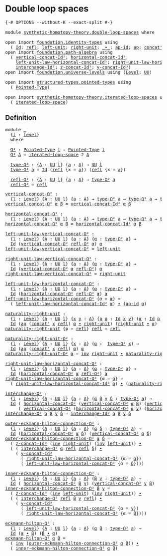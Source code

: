 # Double loop spaces

<pre class="Agda"><a id="31" class="Symbol">{-#</a> <a id="35" class="Keyword">OPTIONS</a> <a id="43" class="Pragma">--without-K</a> <a id="55" class="Pragma">--exact-split</a> <a id="69" class="Symbol">#-}</a>

<a id="74" class="Keyword">module</a> <a id="81" href="synthetic-homotopy-theory.double-loop-spaces.html" class="Module">synthetic-homotopy-theory.double-loop-spaces</a> <a id="126" class="Keyword">where</a>

<a id="133" class="Keyword">open</a> <a id="138" class="Keyword">import</a> <a id="145" href="foundation.identity-types.html" class="Module">foundation.identity-types</a> <a id="171" class="Keyword">using</a>
  <a id="179" class="Symbol">(</a> <a id="181" href="foundation-core.identity-types.html#1754" class="Datatype">Id</a><a id="183" class="Symbol">;</a> <a id="185" href="foundation-core.identity-types.html#1807" class="InductiveConstructor">refl</a><a id="189" class="Symbol">;</a> <a id="191" href="foundation-core.identity-types.html#2992" class="Function">left-unit</a><a id="200" class="Symbol">;</a> <a id="202" href="foundation-core.identity-types.html#3069" class="Function">right-unit</a><a id="212" class="Symbol">;</a> <a id="214" href="foundation-core.identity-types.html#2412" class="Function Operator">_∙_</a><a id="217" class="Symbol">;</a> <a id="219" href="foundation-core.identity-types.html#4182" class="Function">ap-id</a><a id="224" class="Symbol">;</a> <a id="226" href="foundation-core.identity-types.html#4017" class="Function">ap</a><a id="228" class="Symbol">;</a> <a id="230" href="foundation-core.identity-types.html#2551" class="Function">concat&#39;</a><a id="237" class="Symbol">;</a> <a id="239" href="foundation-core.identity-types.html#2716" class="Function">inv</a><a id="242" class="Symbol">)</a>
<a id="244" class="Keyword">open</a> <a id="249" class="Keyword">import</a> <a id="256" href="foundation.path-algebra.html" class="Module">foundation.path-algebra</a> <a id="280" class="Keyword">using</a>
  <a id="288" class="Symbol">(</a> <a id="290" href="foundation.path-algebra.html#4327" class="Function">vertical-concat-Id²</a><a id="309" class="Symbol">;</a> <a id="311" href="foundation.path-algebra.html#4461" class="Function">horizontal-concat-Id²</a><a id="332" class="Symbol">;</a>
    <a id="338" href="foundation.path-algebra.html#5610" class="Function">left-unit-law-horizontal-concat-Id²</a><a id="373" class="Symbol">;</a> <a id="375" href="foundation.path-algebra.html#5873" class="Function">right-unit-law-horizontal-concat-Id²</a><a id="411" class="Symbol">;</a>
    <a id="417" href="foundation.path-algebra.html#10027" class="Function">interchange-Id²</a><a id="432" class="Symbol">;</a> <a id="434" href="foundation.path-algebra.html#6788" class="Function">z-concat-Id³</a><a id="446" class="Symbol">;</a> <a id="448" href="foundation.path-algebra.html#6604" class="Function">y-concat-Id³</a><a id="460" class="Symbol">)</a>
<a id="462" class="Keyword">open</a> <a id="467" class="Keyword">import</a> <a id="474" href="foundation.universe-levels.html" class="Module">foundation.universe-levels</a> <a id="501" class="Keyword">using</a> <a id="507" class="Symbol">(</a><a id="508" href="Agda.Primitive.html#597" class="Postulate">Level</a><a id="513" class="Symbol">;</a> <a id="515" href="foundation-core.universe-levels.html#222" class="Primitive">UU</a><a id="517" class="Symbol">)</a>

<a id="520" class="Keyword">open</a> <a id="525" class="Keyword">import</a> <a id="532" href="structured-types.pointed-types.html" class="Module">structured-types.pointed-types</a> <a id="563" class="Keyword">using</a>
  <a id="571" class="Symbol">(</a> <a id="573" href="structured-types.pointed-types.html#383" class="Function">Pointed-Type</a><a id="585" class="Symbol">)</a>

<a id="588" class="Keyword">open</a> <a id="593" class="Keyword">import</a> <a id="600" href="synthetic-homotopy-theory.iterated-loop-spaces.html" class="Module">synthetic-homotopy-theory.iterated-loop-spaces</a> <a id="647" class="Keyword">using</a>
  <a id="655" class="Symbol">(</a> <a id="657" href="synthetic-homotopy-theory.iterated-loop-spaces.html#502" class="Function">iterated-loop-space</a><a id="676" class="Symbol">)</a>
</pre>
## Definition

<pre class="Agda"><a id="706" class="Keyword">module</a> <a id="713" href="synthetic-homotopy-theory.double-loop-spaces.html#713" class="Module">_</a>
  <a id="717" class="Symbol">{</a><a id="718" href="synthetic-homotopy-theory.double-loop-spaces.html#718" class="Bound">l</a> <a id="720" class="Symbol">:</a> <a id="722" href="Agda.Primitive.html#597" class="Postulate">Level</a><a id="727" class="Symbol">}</a>
  <a id="731" class="Keyword">where</a>
  
  <a id="742" href="synthetic-homotopy-theory.double-loop-spaces.html#742" class="Function">Ω²</a> <a id="745" class="Symbol">:</a> <a id="747" href="structured-types.pointed-types.html#383" class="Function">Pointed-Type</a> <a id="760" href="synthetic-homotopy-theory.double-loop-spaces.html#718" class="Bound">l</a> <a id="762" class="Symbol">→</a> <a id="764" href="structured-types.pointed-types.html#383" class="Function">Pointed-Type</a> <a id="777" href="synthetic-homotopy-theory.double-loop-spaces.html#718" class="Bound">l</a>
  <a id="781" href="synthetic-homotopy-theory.double-loop-spaces.html#742" class="Function">Ω²</a> <a id="784" href="synthetic-homotopy-theory.double-loop-spaces.html#784" class="Bound">A</a> <a id="786" class="Symbol">=</a> <a id="788" href="synthetic-homotopy-theory.iterated-loop-spaces.html#502" class="Function">iterated-loop-space</a> <a id="808" class="Number">2</a> <a id="810" href="synthetic-homotopy-theory.double-loop-spaces.html#784" class="Bound">A</a>
  
  <a id="817" href="synthetic-homotopy-theory.double-loop-spaces.html#817" class="Function">type-Ω²</a> <a id="825" class="Symbol">:</a> <a id="827" class="Symbol">{</a><a id="828" href="synthetic-homotopy-theory.double-loop-spaces.html#828" class="Bound">A</a> <a id="830" class="Symbol">:</a> <a id="832" href="foundation-core.universe-levels.html#222" class="Primitive">UU</a> <a id="835" href="synthetic-homotopy-theory.double-loop-spaces.html#718" class="Bound">l</a><a id="836" class="Symbol">}</a> <a id="838" class="Symbol">(</a><a id="839" href="synthetic-homotopy-theory.double-loop-spaces.html#839" class="Bound">a</a> <a id="841" class="Symbol">:</a> <a id="843" href="synthetic-homotopy-theory.double-loop-spaces.html#828" class="Bound">A</a><a id="844" class="Symbol">)</a> <a id="846" class="Symbol">→</a> <a id="848" href="foundation-core.universe-levels.html#222" class="Primitive">UU</a> <a id="851" href="synthetic-homotopy-theory.double-loop-spaces.html#718" class="Bound">l</a>
  <a id="855" href="synthetic-homotopy-theory.double-loop-spaces.html#817" class="Function">type-Ω²</a> <a id="863" href="synthetic-homotopy-theory.double-loop-spaces.html#863" class="Bound">a</a> <a id="865" class="Symbol">=</a> <a id="867" href="foundation-core.identity-types.html#1754" class="Datatype">Id</a> <a id="870" class="Symbol">(</a><a id="871" href="foundation-core.identity-types.html#1807" class="InductiveConstructor">refl</a> <a id="876" class="Symbol">{</a><a id="877" class="Argument">x</a> <a id="879" class="Symbol">=</a> <a id="881" href="synthetic-homotopy-theory.double-loop-spaces.html#863" class="Bound">a</a><a id="882" class="Symbol">})</a> <a id="885" class="Symbol">(</a><a id="886" href="foundation-core.identity-types.html#1807" class="InductiveConstructor">refl</a> <a id="891" class="Symbol">{</a><a id="892" class="Argument">x</a> <a id="894" class="Symbol">=</a> <a id="896" href="synthetic-homotopy-theory.double-loop-spaces.html#863" class="Bound">a</a><a id="897" class="Symbol">})</a>
  
  <a id="905" href="synthetic-homotopy-theory.double-loop-spaces.html#905" class="Function">refl-Ω²</a> <a id="913" class="Symbol">:</a> <a id="915" class="Symbol">{</a><a id="916" href="synthetic-homotopy-theory.double-loop-spaces.html#916" class="Bound">A</a> <a id="918" class="Symbol">:</a> <a id="920" href="foundation-core.universe-levels.html#222" class="Primitive">UU</a> <a id="923" href="synthetic-homotopy-theory.double-loop-spaces.html#718" class="Bound">l</a><a id="924" class="Symbol">}</a> <a id="926" class="Symbol">{</a><a id="927" href="synthetic-homotopy-theory.double-loop-spaces.html#927" class="Bound">a</a> <a id="929" class="Symbol">:</a> <a id="931" href="synthetic-homotopy-theory.double-loop-spaces.html#916" class="Bound">A</a><a id="932" class="Symbol">}</a> <a id="934" class="Symbol">→</a> <a id="936" href="synthetic-homotopy-theory.double-loop-spaces.html#817" class="Function">type-Ω²</a> <a id="944" href="synthetic-homotopy-theory.double-loop-spaces.html#927" class="Bound">a</a>
  <a id="948" href="synthetic-homotopy-theory.double-loop-spaces.html#905" class="Function">refl-Ω²</a> <a id="956" class="Symbol">=</a> <a id="958" href="foundation-core.identity-types.html#1807" class="InductiveConstructor">refl</a>
</pre>
<pre class="Agda"><a id="vertical-concat-Ω²"></a><a id="976" href="synthetic-homotopy-theory.double-loop-spaces.html#976" class="Function">vertical-concat-Ω²</a> <a id="995" class="Symbol">:</a>
  <a id="999" class="Symbol">{</a><a id="1000" href="synthetic-homotopy-theory.double-loop-spaces.html#1000" class="Bound">l</a> <a id="1002" class="Symbol">:</a> <a id="1004" href="Agda.Primitive.html#597" class="Postulate">Level</a><a id="1009" class="Symbol">}</a> <a id="1011" class="Symbol">{</a><a id="1012" href="synthetic-homotopy-theory.double-loop-spaces.html#1012" class="Bound">A</a> <a id="1014" class="Symbol">:</a> <a id="1016" href="foundation-core.universe-levels.html#222" class="Primitive">UU</a> <a id="1019" href="synthetic-homotopy-theory.double-loop-spaces.html#1000" class="Bound">l</a><a id="1020" class="Symbol">}</a> <a id="1022" class="Symbol">{</a><a id="1023" href="synthetic-homotopy-theory.double-loop-spaces.html#1023" class="Bound">a</a> <a id="1025" class="Symbol">:</a> <a id="1027" href="synthetic-homotopy-theory.double-loop-spaces.html#1012" class="Bound">A</a><a id="1028" class="Symbol">}</a> <a id="1030" class="Symbol">→</a> <a id="1032" href="synthetic-homotopy-theory.double-loop-spaces.html#817" class="Function">type-Ω²</a> <a id="1040" href="synthetic-homotopy-theory.double-loop-spaces.html#1023" class="Bound">a</a> <a id="1042" class="Symbol">→</a> <a id="1044" href="synthetic-homotopy-theory.double-loop-spaces.html#817" class="Function">type-Ω²</a> <a id="1052" href="synthetic-homotopy-theory.double-loop-spaces.html#1023" class="Bound">a</a> <a id="1054" class="Symbol">→</a> <a id="1056" href="synthetic-homotopy-theory.double-loop-spaces.html#817" class="Function">type-Ω²</a> <a id="1064" href="synthetic-homotopy-theory.double-loop-spaces.html#1023" class="Bound">a</a>
<a id="1066" href="synthetic-homotopy-theory.double-loop-spaces.html#976" class="Function">vertical-concat-Ω²</a> <a id="1085" href="synthetic-homotopy-theory.double-loop-spaces.html#1085" class="Bound">α</a> <a id="1087" href="synthetic-homotopy-theory.double-loop-spaces.html#1087" class="Bound">β</a> <a id="1089" class="Symbol">=</a> <a id="1091" href="foundation.path-algebra.html#4327" class="Function">vertical-concat-Id²</a> <a id="1111" href="synthetic-homotopy-theory.double-loop-spaces.html#1085" class="Bound">α</a> <a id="1113" href="synthetic-homotopy-theory.double-loop-spaces.html#1087" class="Bound">β</a>

<a id="horizontal-concat-Ω²"></a><a id="1116" href="synthetic-homotopy-theory.double-loop-spaces.html#1116" class="Function">horizontal-concat-Ω²</a> <a id="1137" class="Symbol">:</a>
  <a id="1141" class="Symbol">{</a><a id="1142" href="synthetic-homotopy-theory.double-loop-spaces.html#1142" class="Bound">l</a> <a id="1144" class="Symbol">:</a> <a id="1146" href="Agda.Primitive.html#597" class="Postulate">Level</a><a id="1151" class="Symbol">}</a> <a id="1153" class="Symbol">{</a><a id="1154" href="synthetic-homotopy-theory.double-loop-spaces.html#1154" class="Bound">A</a> <a id="1156" class="Symbol">:</a> <a id="1158" href="foundation-core.universe-levels.html#222" class="Primitive">UU</a> <a id="1161" href="synthetic-homotopy-theory.double-loop-spaces.html#1142" class="Bound">l</a><a id="1162" class="Symbol">}</a> <a id="1164" class="Symbol">{</a><a id="1165" href="synthetic-homotopy-theory.double-loop-spaces.html#1165" class="Bound">a</a> <a id="1167" class="Symbol">:</a> <a id="1169" href="synthetic-homotopy-theory.double-loop-spaces.html#1154" class="Bound">A</a><a id="1170" class="Symbol">}</a> <a id="1172" class="Symbol">→</a> <a id="1174" href="synthetic-homotopy-theory.double-loop-spaces.html#817" class="Function">type-Ω²</a> <a id="1182" href="synthetic-homotopy-theory.double-loop-spaces.html#1165" class="Bound">a</a> <a id="1184" class="Symbol">→</a> <a id="1186" href="synthetic-homotopy-theory.double-loop-spaces.html#817" class="Function">type-Ω²</a> <a id="1194" href="synthetic-homotopy-theory.double-loop-spaces.html#1165" class="Bound">a</a> <a id="1196" class="Symbol">→</a> <a id="1198" href="synthetic-homotopy-theory.double-loop-spaces.html#817" class="Function">type-Ω²</a> <a id="1206" href="synthetic-homotopy-theory.double-loop-spaces.html#1165" class="Bound">a</a>
<a id="1208" href="synthetic-homotopy-theory.double-loop-spaces.html#1116" class="Function">horizontal-concat-Ω²</a> <a id="1229" href="synthetic-homotopy-theory.double-loop-spaces.html#1229" class="Bound">α</a> <a id="1231" href="synthetic-homotopy-theory.double-loop-spaces.html#1231" class="Bound">β</a> <a id="1233" class="Symbol">=</a> <a id="1235" href="foundation.path-algebra.html#4461" class="Function">horizontal-concat-Id²</a> <a id="1257" href="synthetic-homotopy-theory.double-loop-spaces.html#1229" class="Bound">α</a> <a id="1259" href="synthetic-homotopy-theory.double-loop-spaces.html#1231" class="Bound">β</a>

<a id="left-unit-law-vertical-concat-Ω²"></a><a id="1262" href="synthetic-homotopy-theory.double-loop-spaces.html#1262" class="Function">left-unit-law-vertical-concat-Ω²</a> <a id="1295" class="Symbol">:</a>
  <a id="1299" class="Symbol">{</a><a id="1300" href="synthetic-homotopy-theory.double-loop-spaces.html#1300" class="Bound">l</a> <a id="1302" class="Symbol">:</a> <a id="1304" href="Agda.Primitive.html#597" class="Postulate">Level</a><a id="1309" class="Symbol">}</a> <a id="1311" class="Symbol">{</a><a id="1312" href="synthetic-homotopy-theory.double-loop-spaces.html#1312" class="Bound">A</a> <a id="1314" class="Symbol">:</a> <a id="1316" href="foundation-core.universe-levels.html#222" class="Primitive">UU</a> <a id="1319" href="synthetic-homotopy-theory.double-loop-spaces.html#1300" class="Bound">l</a><a id="1320" class="Symbol">}</a> <a id="1322" class="Symbol">{</a><a id="1323" href="synthetic-homotopy-theory.double-loop-spaces.html#1323" class="Bound">a</a> <a id="1325" class="Symbol">:</a> <a id="1327" href="synthetic-homotopy-theory.double-loop-spaces.html#1312" class="Bound">A</a><a id="1328" class="Symbol">}</a> <a id="1330" class="Symbol">{</a><a id="1331" href="synthetic-homotopy-theory.double-loop-spaces.html#1331" class="Bound">α</a> <a id="1333" class="Symbol">:</a> <a id="1335" href="synthetic-homotopy-theory.double-loop-spaces.html#817" class="Function">type-Ω²</a> <a id="1343" href="synthetic-homotopy-theory.double-loop-spaces.html#1323" class="Bound">a</a><a id="1344" class="Symbol">}</a> <a id="1346" class="Symbol">→</a>
  <a id="1350" href="foundation-core.identity-types.html#1754" class="Datatype">Id</a> <a id="1353" class="Symbol">(</a><a id="1354" href="synthetic-homotopy-theory.double-loop-spaces.html#976" class="Function">vertical-concat-Ω²</a> <a id="1373" href="synthetic-homotopy-theory.double-loop-spaces.html#905" class="Function">refl-Ω²</a> <a id="1381" href="synthetic-homotopy-theory.double-loop-spaces.html#1331" class="Bound">α</a><a id="1382" class="Symbol">)</a> <a id="1384" href="synthetic-homotopy-theory.double-loop-spaces.html#1331" class="Bound">α</a>
<a id="1386" href="synthetic-homotopy-theory.double-loop-spaces.html#1262" class="Function">left-unit-law-vertical-concat-Ω²</a> <a id="1419" class="Symbol">=</a> <a id="1421" href="foundation-core.identity-types.html#2992" class="Function">left-unit</a>

<a id="right-unit-law-vertical-concat-Ω²"></a><a id="1432" href="synthetic-homotopy-theory.double-loop-spaces.html#1432" class="Function">right-unit-law-vertical-concat-Ω²</a> <a id="1466" class="Symbol">:</a>
  <a id="1470" class="Symbol">{</a><a id="1471" href="synthetic-homotopy-theory.double-loop-spaces.html#1471" class="Bound">l</a> <a id="1473" class="Symbol">:</a> <a id="1475" href="Agda.Primitive.html#597" class="Postulate">Level</a><a id="1480" class="Symbol">}</a> <a id="1482" class="Symbol">{</a><a id="1483" href="synthetic-homotopy-theory.double-loop-spaces.html#1483" class="Bound">A</a> <a id="1485" class="Symbol">:</a> <a id="1487" href="foundation-core.universe-levels.html#222" class="Primitive">UU</a> <a id="1490" href="synthetic-homotopy-theory.double-loop-spaces.html#1471" class="Bound">l</a><a id="1491" class="Symbol">}</a> <a id="1493" class="Symbol">{</a><a id="1494" href="synthetic-homotopy-theory.double-loop-spaces.html#1494" class="Bound">a</a> <a id="1496" class="Symbol">:</a> <a id="1498" href="synthetic-homotopy-theory.double-loop-spaces.html#1483" class="Bound">A</a><a id="1499" class="Symbol">}</a> <a id="1501" class="Symbol">{</a><a id="1502" href="synthetic-homotopy-theory.double-loop-spaces.html#1502" class="Bound">α</a> <a id="1504" class="Symbol">:</a> <a id="1506" href="synthetic-homotopy-theory.double-loop-spaces.html#817" class="Function">type-Ω²</a> <a id="1514" href="synthetic-homotopy-theory.double-loop-spaces.html#1494" class="Bound">a</a><a id="1515" class="Symbol">}</a> <a id="1517" class="Symbol">→</a>
  <a id="1521" href="foundation-core.identity-types.html#1754" class="Datatype">Id</a> <a id="1524" class="Symbol">(</a><a id="1525" href="synthetic-homotopy-theory.double-loop-spaces.html#976" class="Function">vertical-concat-Ω²</a> <a id="1544" href="synthetic-homotopy-theory.double-loop-spaces.html#1502" class="Bound">α</a> <a id="1546" href="synthetic-homotopy-theory.double-loop-spaces.html#905" class="Function">refl-Ω²</a><a id="1553" class="Symbol">)</a> <a id="1555" href="synthetic-homotopy-theory.double-loop-spaces.html#1502" class="Bound">α</a>
<a id="1557" href="synthetic-homotopy-theory.double-loop-spaces.html#1432" class="Function">right-unit-law-vertical-concat-Ω²</a> <a id="1591" class="Symbol">=</a> <a id="1593" href="foundation-core.identity-types.html#3069" class="Function">right-unit</a>

<a id="left-unit-law-horizontal-concat-Ω²"></a><a id="1605" href="synthetic-homotopy-theory.double-loop-spaces.html#1605" class="Function">left-unit-law-horizontal-concat-Ω²</a> <a id="1640" class="Symbol">:</a>
  <a id="1644" class="Symbol">{</a><a id="1645" href="synthetic-homotopy-theory.double-loop-spaces.html#1645" class="Bound">l</a> <a id="1647" class="Symbol">:</a> <a id="1649" href="Agda.Primitive.html#597" class="Postulate">Level</a><a id="1654" class="Symbol">}</a> <a id="1656" class="Symbol">{</a><a id="1657" href="synthetic-homotopy-theory.double-loop-spaces.html#1657" class="Bound">A</a> <a id="1659" class="Symbol">:</a> <a id="1661" href="foundation-core.universe-levels.html#222" class="Primitive">UU</a> <a id="1664" href="synthetic-homotopy-theory.double-loop-spaces.html#1645" class="Bound">l</a><a id="1665" class="Symbol">}</a> <a id="1667" class="Symbol">{</a><a id="1668" href="synthetic-homotopy-theory.double-loop-spaces.html#1668" class="Bound">a</a> <a id="1670" class="Symbol">:</a> <a id="1672" href="synthetic-homotopy-theory.double-loop-spaces.html#1657" class="Bound">A</a><a id="1673" class="Symbol">}</a> <a id="1675" class="Symbol">{</a><a id="1676" href="synthetic-homotopy-theory.double-loop-spaces.html#1676" class="Bound">α</a> <a id="1678" class="Symbol">:</a> <a id="1680" href="synthetic-homotopy-theory.double-loop-spaces.html#817" class="Function">type-Ω²</a> <a id="1688" href="synthetic-homotopy-theory.double-loop-spaces.html#1668" class="Bound">a</a><a id="1689" class="Symbol">}</a> <a id="1691" class="Symbol">→</a>
  <a id="1695" href="foundation-core.identity-types.html#1754" class="Datatype">Id</a> <a id="1698" class="Symbol">(</a><a id="1699" href="synthetic-homotopy-theory.double-loop-spaces.html#1116" class="Function">horizontal-concat-Ω²</a> <a id="1720" href="synthetic-homotopy-theory.double-loop-spaces.html#905" class="Function">refl-Ω²</a> <a id="1728" href="synthetic-homotopy-theory.double-loop-spaces.html#1676" class="Bound">α</a><a id="1729" class="Symbol">)</a> <a id="1731" href="synthetic-homotopy-theory.double-loop-spaces.html#1676" class="Bound">α</a>
<a id="1733" href="synthetic-homotopy-theory.double-loop-spaces.html#1605" class="Function">left-unit-law-horizontal-concat-Ω²</a> <a id="1768" class="Symbol">{</a><a id="1769" class="Argument">α</a> <a id="1771" class="Symbol">=</a> <a id="1773" href="synthetic-homotopy-theory.double-loop-spaces.html#1773" class="Bound">α</a><a id="1774" class="Symbol">}</a> <a id="1776" class="Symbol">=</a>
  <a id="1780" class="Symbol">(</a> <a id="1782" href="foundation.path-algebra.html#5610" class="Function">left-unit-law-horizontal-concat-Id²</a> <a id="1818" href="synthetic-homotopy-theory.double-loop-spaces.html#1773" class="Bound">α</a><a id="1819" class="Symbol">)</a> <a id="1821" href="foundation-core.identity-types.html#2412" class="Function Operator">∙</a> <a id="1823" class="Symbol">(</a><a id="1824" href="foundation-core.identity-types.html#4182" class="Function">ap-id</a> <a id="1830" href="synthetic-homotopy-theory.double-loop-spaces.html#1773" class="Bound">α</a><a id="1831" class="Symbol">)</a>

<a id="naturality-right-unit"></a><a id="1834" href="synthetic-homotopy-theory.double-loop-spaces.html#1834" class="Function">naturality-right-unit</a> <a id="1856" class="Symbol">:</a>
  <a id="1860" class="Symbol">{</a><a id="1861" href="synthetic-homotopy-theory.double-loop-spaces.html#1861" class="Bound">l</a> <a id="1863" class="Symbol">:</a> <a id="1865" href="Agda.Primitive.html#597" class="Postulate">Level</a><a id="1870" class="Symbol">}</a> <a id="1872" class="Symbol">{</a><a id="1873" href="synthetic-homotopy-theory.double-loop-spaces.html#1873" class="Bound">A</a> <a id="1875" class="Symbol">:</a> <a id="1877" href="foundation-core.universe-levels.html#222" class="Primitive">UU</a> <a id="1880" href="synthetic-homotopy-theory.double-loop-spaces.html#1861" class="Bound">l</a><a id="1881" class="Symbol">}</a> <a id="1883" class="Symbol">{</a><a id="1884" href="synthetic-homotopy-theory.double-loop-spaces.html#1884" class="Bound">x</a> <a id="1886" href="synthetic-homotopy-theory.double-loop-spaces.html#1886" class="Bound">y</a> <a id="1888" class="Symbol">:</a> <a id="1890" href="synthetic-homotopy-theory.double-loop-spaces.html#1873" class="Bound">A</a><a id="1891" class="Symbol">}</a> <a id="1893" class="Symbol">{</a><a id="1894" href="synthetic-homotopy-theory.double-loop-spaces.html#1894" class="Bound">p</a> <a id="1896" href="synthetic-homotopy-theory.double-loop-spaces.html#1896" class="Bound">q</a> <a id="1898" class="Symbol">:</a> <a id="1900" href="foundation-core.identity-types.html#1754" class="Datatype">Id</a> <a id="1903" href="synthetic-homotopy-theory.double-loop-spaces.html#1884" class="Bound">x</a> <a id="1905" href="synthetic-homotopy-theory.double-loop-spaces.html#1886" class="Bound">y</a><a id="1906" class="Symbol">}</a> <a id="1908" class="Symbol">(</a><a id="1909" href="synthetic-homotopy-theory.double-loop-spaces.html#1909" class="Bound">α</a> <a id="1911" class="Symbol">:</a> <a id="1913" href="foundation-core.identity-types.html#1754" class="Datatype">Id</a> <a id="1916" href="synthetic-homotopy-theory.double-loop-spaces.html#1894" class="Bound">p</a> <a id="1918" href="synthetic-homotopy-theory.double-loop-spaces.html#1896" class="Bound">q</a><a id="1919" class="Symbol">)</a> <a id="1921" class="Symbol">→</a>
  <a id="1925" href="foundation-core.identity-types.html#1754" class="Datatype">Id</a> <a id="1928" class="Symbol">(</a><a id="1929" href="foundation-core.identity-types.html#4017" class="Function">ap</a> <a id="1932" class="Symbol">(</a><a id="1933" href="foundation-core.identity-types.html#2551" class="Function">concat&#39;</a> <a id="1941" href="synthetic-homotopy-theory.double-loop-spaces.html#1884" class="Bound">x</a> <a id="1943" href="foundation-core.identity-types.html#1807" class="InductiveConstructor">refl</a><a id="1947" class="Symbol">)</a> <a id="1949" href="synthetic-homotopy-theory.double-loop-spaces.html#1909" class="Bound">α</a> <a id="1951" href="foundation-core.identity-types.html#2412" class="Function Operator">∙</a> <a id="1953" href="foundation-core.identity-types.html#3069" class="Function">right-unit</a><a id="1963" class="Symbol">)</a> <a id="1965" class="Symbol">(</a><a id="1966" href="foundation-core.identity-types.html#3069" class="Function">right-unit</a> <a id="1977" href="foundation-core.identity-types.html#2412" class="Function Operator">∙</a> <a id="1979" href="synthetic-homotopy-theory.double-loop-spaces.html#1909" class="Bound">α</a><a id="1980" class="Symbol">)</a>
<a id="1982" href="synthetic-homotopy-theory.double-loop-spaces.html#1834" class="Function">naturality-right-unit</a> <a id="2004" class="Symbol">{</a><a id="2005" class="Argument">p</a> <a id="2007" class="Symbol">=</a> <a id="2009" href="foundation-core.identity-types.html#1807" class="InductiveConstructor">refl</a><a id="2013" class="Symbol">}</a> <a id="2015" href="foundation-core.identity-types.html#1807" class="InductiveConstructor">refl</a> <a id="2020" class="Symbol">=</a> <a id="2022" href="foundation-core.identity-types.html#1807" class="InductiveConstructor">refl</a>

<a id="naturality-right-unit-Ω²"></a><a id="2028" href="synthetic-homotopy-theory.double-loop-spaces.html#2028" class="Function">naturality-right-unit-Ω²</a> <a id="2053" class="Symbol">:</a>
  <a id="2057" class="Symbol">{</a><a id="2058" href="synthetic-homotopy-theory.double-loop-spaces.html#2058" class="Bound">l</a> <a id="2060" class="Symbol">:</a> <a id="2062" href="Agda.Primitive.html#597" class="Postulate">Level</a><a id="2067" class="Symbol">}</a> <a id="2069" class="Symbol">{</a><a id="2070" href="synthetic-homotopy-theory.double-loop-spaces.html#2070" class="Bound">A</a> <a id="2072" class="Symbol">:</a> <a id="2074" href="foundation-core.universe-levels.html#222" class="Primitive">UU</a> <a id="2077" href="synthetic-homotopy-theory.double-loop-spaces.html#2058" class="Bound">l</a><a id="2078" class="Symbol">}</a> <a id="2080" class="Symbol">{</a><a id="2081" href="synthetic-homotopy-theory.double-loop-spaces.html#2081" class="Bound">x</a> <a id="2083" class="Symbol">:</a> <a id="2085" href="synthetic-homotopy-theory.double-loop-spaces.html#2070" class="Bound">A</a><a id="2086" class="Symbol">}</a> <a id="2088" class="Symbol">(</a><a id="2089" href="synthetic-homotopy-theory.double-loop-spaces.html#2089" class="Bound">α</a> <a id="2091" class="Symbol">:</a>  <a id="2094" href="synthetic-homotopy-theory.double-loop-spaces.html#817" class="Function">type-Ω²</a> <a id="2102" href="synthetic-homotopy-theory.double-loop-spaces.html#2081" class="Bound">x</a><a id="2103" class="Symbol">)</a> <a id="2105" class="Symbol">→</a>
  <a id="2109" href="foundation-core.identity-types.html#1754" class="Datatype">Id</a> <a id="2112" class="Symbol">(</a><a id="2113" href="foundation-core.identity-types.html#4017" class="Function">ap</a> <a id="2116" class="Symbol">(</a><a id="2117" href="foundation-core.identity-types.html#2551" class="Function">concat&#39;</a> <a id="2125" href="synthetic-homotopy-theory.double-loop-spaces.html#2081" class="Bound">x</a> <a id="2127" href="foundation-core.identity-types.html#1807" class="InductiveConstructor">refl</a><a id="2131" class="Symbol">)</a> <a id="2133" href="synthetic-homotopy-theory.double-loop-spaces.html#2089" class="Bound">α</a><a id="2134" class="Symbol">)</a> <a id="2136" href="synthetic-homotopy-theory.double-loop-spaces.html#2089" class="Bound">α</a>
<a id="2138" href="synthetic-homotopy-theory.double-loop-spaces.html#2028" class="Function">naturality-right-unit-Ω²</a> <a id="2163" href="synthetic-homotopy-theory.double-loop-spaces.html#2163" class="Bound">α</a> <a id="2165" class="Symbol">=</a> <a id="2167" href="foundation-core.identity-types.html#2716" class="Function">inv</a> <a id="2171" href="foundation-core.identity-types.html#3069" class="Function">right-unit</a> <a id="2182" href="foundation-core.identity-types.html#2412" class="Function Operator">∙</a> <a id="2184" href="synthetic-homotopy-theory.double-loop-spaces.html#1834" class="Function">naturality-right-unit</a> <a id="2206" href="synthetic-homotopy-theory.double-loop-spaces.html#2163" class="Bound">α</a>

<a id="right-unit-law-horizontal-concat-Ω²"></a><a id="2209" href="synthetic-homotopy-theory.double-loop-spaces.html#2209" class="Function">right-unit-law-horizontal-concat-Ω²</a> <a id="2245" class="Symbol">:</a>
  <a id="2249" class="Symbol">{</a><a id="2250" href="synthetic-homotopy-theory.double-loop-spaces.html#2250" class="Bound">l</a> <a id="2252" class="Symbol">:</a> <a id="2254" href="Agda.Primitive.html#597" class="Postulate">Level</a><a id="2259" class="Symbol">}</a> <a id="2261" class="Symbol">{</a><a id="2262" href="synthetic-homotopy-theory.double-loop-spaces.html#2262" class="Bound">A</a> <a id="2264" class="Symbol">:</a> <a id="2266" href="foundation-core.universe-levels.html#222" class="Primitive">UU</a> <a id="2269" href="synthetic-homotopy-theory.double-loop-spaces.html#2250" class="Bound">l</a><a id="2270" class="Symbol">}</a> <a id="2272" class="Symbol">{</a><a id="2273" href="synthetic-homotopy-theory.double-loop-spaces.html#2273" class="Bound">a</a> <a id="2275" class="Symbol">:</a> <a id="2277" href="synthetic-homotopy-theory.double-loop-spaces.html#2262" class="Bound">A</a><a id="2278" class="Symbol">}</a> <a id="2280" class="Symbol">{</a><a id="2281" href="synthetic-homotopy-theory.double-loop-spaces.html#2281" class="Bound">α</a> <a id="2283" class="Symbol">:</a> <a id="2285" href="synthetic-homotopy-theory.double-loop-spaces.html#817" class="Function">type-Ω²</a> <a id="2293" href="synthetic-homotopy-theory.double-loop-spaces.html#2273" class="Bound">a</a><a id="2294" class="Symbol">}</a> <a id="2296" class="Symbol">→</a>
  <a id="2300" href="foundation-core.identity-types.html#1754" class="Datatype">Id</a> <a id="2303" class="Symbol">(</a><a id="2304" href="synthetic-homotopy-theory.double-loop-spaces.html#1116" class="Function">horizontal-concat-Ω²</a> <a id="2325" href="synthetic-homotopy-theory.double-loop-spaces.html#2281" class="Bound">α</a> <a id="2327" href="synthetic-homotopy-theory.double-loop-spaces.html#905" class="Function">refl-Ω²</a><a id="2334" class="Symbol">)</a> <a id="2336" href="synthetic-homotopy-theory.double-loop-spaces.html#2281" class="Bound">α</a>
<a id="2338" href="synthetic-homotopy-theory.double-loop-spaces.html#2209" class="Function">right-unit-law-horizontal-concat-Ω²</a> <a id="2374" class="Symbol">{</a><a id="2375" class="Argument">α</a> <a id="2377" class="Symbol">=</a> <a id="2379" href="synthetic-homotopy-theory.double-loop-spaces.html#2379" class="Bound">α</a><a id="2380" class="Symbol">}</a> <a id="2382" class="Symbol">=</a>
  <a id="2386" class="Symbol">(</a> <a id="2388" href="foundation.path-algebra.html#5873" class="Function">right-unit-law-horizontal-concat-Id²</a> <a id="2425" href="synthetic-homotopy-theory.double-loop-spaces.html#2379" class="Bound">α</a><a id="2426" class="Symbol">)</a> <a id="2428" href="foundation-core.identity-types.html#2412" class="Function Operator">∙</a> <a id="2430" class="Symbol">(</a><a id="2431" href="synthetic-homotopy-theory.double-loop-spaces.html#2028" class="Function">naturality-right-unit-Ω²</a> <a id="2456" href="synthetic-homotopy-theory.double-loop-spaces.html#2379" class="Bound">α</a><a id="2457" class="Symbol">)</a>

<a id="interchange-Ω²"></a><a id="2460" href="synthetic-homotopy-theory.double-loop-spaces.html#2460" class="Function">interchange-Ω²</a> <a id="2475" class="Symbol">:</a>
  <a id="2479" class="Symbol">{</a><a id="2480" href="synthetic-homotopy-theory.double-loop-spaces.html#2480" class="Bound">l</a> <a id="2482" class="Symbol">:</a> <a id="2484" href="Agda.Primitive.html#597" class="Postulate">Level</a><a id="2489" class="Symbol">}</a> <a id="2491" class="Symbol">{</a><a id="2492" href="synthetic-homotopy-theory.double-loop-spaces.html#2492" class="Bound">A</a> <a id="2494" class="Symbol">:</a> <a id="2496" href="foundation-core.universe-levels.html#222" class="Primitive">UU</a> <a id="2499" href="synthetic-homotopy-theory.double-loop-spaces.html#2480" class="Bound">l</a><a id="2500" class="Symbol">}</a> <a id="2502" class="Symbol">{</a><a id="2503" href="synthetic-homotopy-theory.double-loop-spaces.html#2503" class="Bound">a</a> <a id="2505" class="Symbol">:</a> <a id="2507" href="synthetic-homotopy-theory.double-loop-spaces.html#2492" class="Bound">A</a><a id="2508" class="Symbol">}</a> <a id="2510" class="Symbol">(</a><a id="2511" href="synthetic-homotopy-theory.double-loop-spaces.html#2511" class="Bound">α</a> <a id="2513" href="synthetic-homotopy-theory.double-loop-spaces.html#2513" class="Bound">β</a> <a id="2515" href="synthetic-homotopy-theory.double-loop-spaces.html#2515" class="Bound">γ</a> <a id="2517" href="synthetic-homotopy-theory.double-loop-spaces.html#2517" class="Bound">δ</a> <a id="2519" class="Symbol">:</a> <a id="2521" href="synthetic-homotopy-theory.double-loop-spaces.html#817" class="Function">type-Ω²</a> <a id="2529" href="synthetic-homotopy-theory.double-loop-spaces.html#2503" class="Bound">a</a><a id="2530" class="Symbol">)</a> <a id="2532" class="Symbol">→</a>
  <a id="2536" href="foundation-core.identity-types.html#1754" class="Datatype">Id</a> <a id="2539" class="Symbol">(</a> <a id="2541" href="synthetic-homotopy-theory.double-loop-spaces.html#1116" class="Function">horizontal-concat-Ω²</a> <a id="2562" class="Symbol">(</a><a id="2563" href="synthetic-homotopy-theory.double-loop-spaces.html#976" class="Function">vertical-concat-Ω²</a> <a id="2582" href="synthetic-homotopy-theory.double-loop-spaces.html#2511" class="Bound">α</a> <a id="2584" href="synthetic-homotopy-theory.double-loop-spaces.html#2513" class="Bound">β</a><a id="2585" class="Symbol">)</a> <a id="2587" class="Symbol">(</a><a id="2588" href="synthetic-homotopy-theory.double-loop-spaces.html#976" class="Function">vertical-concat-Ω²</a> <a id="2607" href="synthetic-homotopy-theory.double-loop-spaces.html#2515" class="Bound">γ</a> <a id="2609" href="synthetic-homotopy-theory.double-loop-spaces.html#2517" class="Bound">δ</a><a id="2610" class="Symbol">))</a>
     <a id="2618" class="Symbol">(</a> <a id="2620" href="synthetic-homotopy-theory.double-loop-spaces.html#976" class="Function">vertical-concat-Ω²</a> <a id="2639" class="Symbol">(</a><a id="2640" href="synthetic-homotopy-theory.double-loop-spaces.html#1116" class="Function">horizontal-concat-Ω²</a> <a id="2661" href="synthetic-homotopy-theory.double-loop-spaces.html#2511" class="Bound">α</a> <a id="2663" href="synthetic-homotopy-theory.double-loop-spaces.html#2515" class="Bound">γ</a><a id="2664" class="Symbol">)</a> <a id="2666" class="Symbol">(</a><a id="2667" href="synthetic-homotopy-theory.double-loop-spaces.html#1116" class="Function">horizontal-concat-Ω²</a> <a id="2688" href="synthetic-homotopy-theory.double-loop-spaces.html#2513" class="Bound">β</a> <a id="2690" href="synthetic-homotopy-theory.double-loop-spaces.html#2517" class="Bound">δ</a><a id="2691" class="Symbol">))</a>
<a id="2694" href="synthetic-homotopy-theory.double-loop-spaces.html#2460" class="Function">interchange-Ω²</a> <a id="2709" href="synthetic-homotopy-theory.double-loop-spaces.html#2709" class="Bound">α</a> <a id="2711" href="synthetic-homotopy-theory.double-loop-spaces.html#2711" class="Bound">β</a> <a id="2713" href="synthetic-homotopy-theory.double-loop-spaces.html#2713" class="Bound">γ</a> <a id="2715" href="synthetic-homotopy-theory.double-loop-spaces.html#2715" class="Bound">δ</a> <a id="2717" class="Symbol">=</a> <a id="2719" href="foundation.path-algebra.html#10027" class="Function">interchange-Id²</a> <a id="2735" href="synthetic-homotopy-theory.double-loop-spaces.html#2709" class="Bound">α</a> <a id="2737" href="synthetic-homotopy-theory.double-loop-spaces.html#2711" class="Bound">β</a> <a id="2739" href="synthetic-homotopy-theory.double-loop-spaces.html#2713" class="Bound">γ</a> <a id="2741" href="synthetic-homotopy-theory.double-loop-spaces.html#2715" class="Bound">δ</a>

<a id="outer-eckmann-hilton-connection-Ω²"></a><a id="2744" href="synthetic-homotopy-theory.double-loop-spaces.html#2744" class="Function">outer-eckmann-hilton-connection-Ω²</a> <a id="2779" class="Symbol">:</a>
  <a id="2783" class="Symbol">{</a><a id="2784" href="synthetic-homotopy-theory.double-loop-spaces.html#2784" class="Bound">l</a> <a id="2786" class="Symbol">:</a> <a id="2788" href="Agda.Primitive.html#597" class="Postulate">Level</a><a id="2793" class="Symbol">}</a> <a id="2795" class="Symbol">{</a><a id="2796" href="synthetic-homotopy-theory.double-loop-spaces.html#2796" class="Bound">A</a> <a id="2798" class="Symbol">:</a> <a id="2800" href="foundation-core.universe-levels.html#222" class="Primitive">UU</a> <a id="2803" href="synthetic-homotopy-theory.double-loop-spaces.html#2784" class="Bound">l</a><a id="2804" class="Symbol">}</a> <a id="2806" class="Symbol">{</a><a id="2807" href="synthetic-homotopy-theory.double-loop-spaces.html#2807" class="Bound">a</a> <a id="2809" class="Symbol">:</a> <a id="2811" href="synthetic-homotopy-theory.double-loop-spaces.html#2796" class="Bound">A</a><a id="2812" class="Symbol">}</a> <a id="2814" class="Symbol">(</a><a id="2815" href="synthetic-homotopy-theory.double-loop-spaces.html#2815" class="Bound">α</a> <a id="2817" href="synthetic-homotopy-theory.double-loop-spaces.html#2817" class="Bound">δ</a> <a id="2819" class="Symbol">:</a> <a id="2821" href="synthetic-homotopy-theory.double-loop-spaces.html#817" class="Function">type-Ω²</a> <a id="2829" href="synthetic-homotopy-theory.double-loop-spaces.html#2807" class="Bound">a</a><a id="2830" class="Symbol">)</a> <a id="2832" class="Symbol">→</a>
  <a id="2836" href="foundation-core.identity-types.html#1754" class="Datatype">Id</a> <a id="2839" class="Symbol">(</a><a id="2840" href="synthetic-homotopy-theory.double-loop-spaces.html#1116" class="Function">horizontal-concat-Ω²</a> <a id="2861" href="synthetic-homotopy-theory.double-loop-spaces.html#2815" class="Bound">α</a> <a id="2863" href="synthetic-homotopy-theory.double-loop-spaces.html#2817" class="Bound">δ</a><a id="2864" class="Symbol">)</a> <a id="2866" class="Symbol">(</a><a id="2867" href="synthetic-homotopy-theory.double-loop-spaces.html#976" class="Function">vertical-concat-Ω²</a> <a id="2886" href="synthetic-homotopy-theory.double-loop-spaces.html#2815" class="Bound">α</a> <a id="2888" href="synthetic-homotopy-theory.double-loop-spaces.html#2817" class="Bound">δ</a><a id="2889" class="Symbol">)</a>
<a id="2891" href="synthetic-homotopy-theory.double-loop-spaces.html#2744" class="Function">outer-eckmann-hilton-connection-Ω²</a> <a id="2926" href="synthetic-homotopy-theory.double-loop-spaces.html#2926" class="Bound">α</a> <a id="2928" href="synthetic-homotopy-theory.double-loop-spaces.html#2928" class="Bound">δ</a> <a id="2930" class="Symbol">=</a>
  <a id="2934" class="Symbol">(</a> <a id="2936" href="foundation.path-algebra.html#6788" class="Function">z-concat-Id³</a> <a id="2949" class="Symbol">(</a><a id="2950" href="foundation-core.identity-types.html#2716" class="Function">inv</a> <a id="2954" href="foundation-core.identity-types.html#3069" class="Function">right-unit</a><a id="2964" class="Symbol">)</a> <a id="2966" class="Symbol">(</a><a id="2967" href="foundation-core.identity-types.html#2716" class="Function">inv</a> <a id="2971" href="foundation-core.identity-types.html#2992" class="Function">left-unit</a><a id="2980" class="Symbol">))</a> <a id="2983" href="foundation-core.identity-types.html#2412" class="Function Operator">∙</a>
  <a id="2987" class="Symbol">(</a> <a id="2989" class="Symbol">(</a> <a id="2991" href="synthetic-homotopy-theory.double-loop-spaces.html#2460" class="Function">interchange-Ω²</a> <a id="3006" href="synthetic-homotopy-theory.double-loop-spaces.html#2926" class="Bound">α</a> <a id="3008" href="foundation-core.identity-types.html#1807" class="InductiveConstructor">refl</a> <a id="3013" href="foundation-core.identity-types.html#1807" class="InductiveConstructor">refl</a> <a id="3018" href="synthetic-homotopy-theory.double-loop-spaces.html#2928" class="Bound">δ</a><a id="3019" class="Symbol">)</a> <a id="3021" href="foundation-core.identity-types.html#2412" class="Function Operator">∙</a>
    <a id="3027" class="Symbol">(</a> <a id="3029" href="foundation.path-algebra.html#6604" class="Function">y-concat-Id³</a>
      <a id="3048" class="Symbol">(</a> <a id="3050" href="synthetic-homotopy-theory.double-loop-spaces.html#2209" class="Function">right-unit-law-horizontal-concat-Ω²</a> <a id="3086" class="Symbol">{</a><a id="3087" class="Argument">α</a> <a id="3089" class="Symbol">=</a> <a id="3091" href="synthetic-homotopy-theory.double-loop-spaces.html#2926" class="Bound">α</a><a id="3092" class="Symbol">})</a>
      <a id="3101" class="Symbol">(</a> <a id="3103" href="synthetic-homotopy-theory.double-loop-spaces.html#1605" class="Function">left-unit-law-horizontal-concat-Ω²</a> <a id="3138" class="Symbol">{</a><a id="3139" class="Argument">α</a> <a id="3141" class="Symbol">=</a> <a id="3143" href="synthetic-homotopy-theory.double-loop-spaces.html#2928" class="Bound">δ</a><a id="3144" class="Symbol">})))</a>

<a id="inner-eckmann-hilton-connection-Ω²"></a><a id="3150" href="synthetic-homotopy-theory.double-loop-spaces.html#3150" class="Function">inner-eckmann-hilton-connection-Ω²</a> <a id="3185" class="Symbol">:</a>
  <a id="3189" class="Symbol">{</a><a id="3190" href="synthetic-homotopy-theory.double-loop-spaces.html#3190" class="Bound">l</a> <a id="3192" class="Symbol">:</a> <a id="3194" href="Agda.Primitive.html#597" class="Postulate">Level</a><a id="3199" class="Symbol">}</a> <a id="3201" class="Symbol">{</a><a id="3202" href="synthetic-homotopy-theory.double-loop-spaces.html#3202" class="Bound">A</a> <a id="3204" class="Symbol">:</a> <a id="3206" href="foundation-core.universe-levels.html#222" class="Primitive">UU</a> <a id="3209" href="synthetic-homotopy-theory.double-loop-spaces.html#3190" class="Bound">l</a><a id="3210" class="Symbol">}</a> <a id="3212" class="Symbol">{</a><a id="3213" href="synthetic-homotopy-theory.double-loop-spaces.html#3213" class="Bound">a</a> <a id="3215" class="Symbol">:</a> <a id="3217" href="synthetic-homotopy-theory.double-loop-spaces.html#3202" class="Bound">A</a><a id="3218" class="Symbol">}</a> <a id="3220" class="Symbol">(</a><a id="3221" href="synthetic-homotopy-theory.double-loop-spaces.html#3221" class="Bound">β</a> <a id="3223" href="synthetic-homotopy-theory.double-loop-spaces.html#3223" class="Bound">γ</a> <a id="3225" class="Symbol">:</a> <a id="3227" href="synthetic-homotopy-theory.double-loop-spaces.html#817" class="Function">type-Ω²</a> <a id="3235" href="synthetic-homotopy-theory.double-loop-spaces.html#3213" class="Bound">a</a><a id="3236" class="Symbol">)</a> <a id="3238" class="Symbol">→</a>
  <a id="3242" href="foundation-core.identity-types.html#1754" class="Datatype">Id</a> <a id="3245" class="Symbol">(</a> <a id="3247" href="synthetic-homotopy-theory.double-loop-spaces.html#1116" class="Function">horizontal-concat-Ω²</a> <a id="3268" href="synthetic-homotopy-theory.double-loop-spaces.html#3221" class="Bound">β</a> <a id="3270" href="synthetic-homotopy-theory.double-loop-spaces.html#3223" class="Bound">γ</a><a id="3271" class="Symbol">)</a> <a id="3273" class="Symbol">(</a><a id="3274" href="synthetic-homotopy-theory.double-loop-spaces.html#976" class="Function">vertical-concat-Ω²</a> <a id="3293" href="synthetic-homotopy-theory.double-loop-spaces.html#3223" class="Bound">γ</a> <a id="3295" href="synthetic-homotopy-theory.double-loop-spaces.html#3221" class="Bound">β</a><a id="3296" class="Symbol">)</a>
<a id="3298" href="synthetic-homotopy-theory.double-loop-spaces.html#3150" class="Function">inner-eckmann-hilton-connection-Ω²</a> <a id="3333" href="synthetic-homotopy-theory.double-loop-spaces.html#3333" class="Bound">β</a> <a id="3335" href="synthetic-homotopy-theory.double-loop-spaces.html#3335" class="Bound">γ</a> <a id="3337" class="Symbol">=</a>
  <a id="3341" class="Symbol">(</a> <a id="3343" href="foundation.path-algebra.html#6788" class="Function">z-concat-Id³</a> <a id="3356" class="Symbol">(</a><a id="3357" href="foundation-core.identity-types.html#2716" class="Function">inv</a> <a id="3361" href="foundation-core.identity-types.html#2992" class="Function">left-unit</a><a id="3370" class="Symbol">)</a> <a id="3372" class="Symbol">(</a><a id="3373" href="foundation-core.identity-types.html#2716" class="Function">inv</a> <a id="3377" href="foundation-core.identity-types.html#3069" class="Function">right-unit</a><a id="3387" class="Symbol">))</a> <a id="3390" href="foundation-core.identity-types.html#2412" class="Function Operator">∙</a>
  <a id="3394" class="Symbol">(</a> <a id="3396" class="Symbol">(</a> <a id="3398" href="synthetic-homotopy-theory.double-loop-spaces.html#2460" class="Function">interchange-Ω²</a> <a id="3413" href="foundation-core.identity-types.html#1807" class="InductiveConstructor">refl</a> <a id="3418" href="synthetic-homotopy-theory.double-loop-spaces.html#3333" class="Bound">β</a> <a id="3420" href="synthetic-homotopy-theory.double-loop-spaces.html#3335" class="Bound">γ</a> <a id="3422" href="foundation-core.identity-types.html#1807" class="InductiveConstructor">refl</a><a id="3426" class="Symbol">)</a> <a id="3428" href="foundation-core.identity-types.html#2412" class="Function Operator">∙</a>
    <a id="3434" class="Symbol">(</a> <a id="3436" href="foundation.path-algebra.html#6604" class="Function">y-concat-Id³</a>
      <a id="3455" class="Symbol">(</a> <a id="3457" href="synthetic-homotopy-theory.double-loop-spaces.html#1605" class="Function">left-unit-law-horizontal-concat-Ω²</a> <a id="3492" class="Symbol">{</a><a id="3493" class="Argument">α</a> <a id="3495" class="Symbol">=</a> <a id="3497" href="synthetic-homotopy-theory.double-loop-spaces.html#3335" class="Bound">γ</a><a id="3498" class="Symbol">})</a>
      <a id="3507" class="Symbol">(</a> <a id="3509" href="synthetic-homotopy-theory.double-loop-spaces.html#2209" class="Function">right-unit-law-horizontal-concat-Ω²</a> <a id="3545" class="Symbol">{</a><a id="3546" class="Argument">α</a> <a id="3548" class="Symbol">=</a> <a id="3550" href="synthetic-homotopy-theory.double-loop-spaces.html#3333" class="Bound">β</a><a id="3551" class="Symbol">})))</a>

<a id="eckmann-hilton-Ω²"></a><a id="3557" href="synthetic-homotopy-theory.double-loop-spaces.html#3557" class="Function">eckmann-hilton-Ω²</a> <a id="3575" class="Symbol">:</a>
  <a id="3579" class="Symbol">{</a><a id="3580" href="synthetic-homotopy-theory.double-loop-spaces.html#3580" class="Bound">l</a> <a id="3582" class="Symbol">:</a> <a id="3584" href="Agda.Primitive.html#597" class="Postulate">Level</a><a id="3589" class="Symbol">}</a> <a id="3591" class="Symbol">{</a><a id="3592" href="synthetic-homotopy-theory.double-loop-spaces.html#3592" class="Bound">A</a> <a id="3594" class="Symbol">:</a> <a id="3596" href="foundation-core.universe-levels.html#222" class="Primitive">UU</a> <a id="3599" href="synthetic-homotopy-theory.double-loop-spaces.html#3580" class="Bound">l</a><a id="3600" class="Symbol">}</a> <a id="3602" class="Symbol">{</a><a id="3603" href="synthetic-homotopy-theory.double-loop-spaces.html#3603" class="Bound">a</a> <a id="3605" class="Symbol">:</a> <a id="3607" href="synthetic-homotopy-theory.double-loop-spaces.html#3592" class="Bound">A</a><a id="3608" class="Symbol">}</a> <a id="3610" class="Symbol">(</a><a id="3611" href="synthetic-homotopy-theory.double-loop-spaces.html#3611" class="Bound">α</a> <a id="3613" href="synthetic-homotopy-theory.double-loop-spaces.html#3613" class="Bound">β</a> <a id="3615" class="Symbol">:</a> <a id="3617" href="synthetic-homotopy-theory.double-loop-spaces.html#817" class="Function">type-Ω²</a> <a id="3625" href="synthetic-homotopy-theory.double-loop-spaces.html#3603" class="Bound">a</a><a id="3626" class="Symbol">)</a> <a id="3628" class="Symbol">→</a>
  <a id="3632" href="foundation-core.identity-types.html#1754" class="Datatype">Id</a> <a id="3635" class="Symbol">(</a><a id="3636" href="synthetic-homotopy-theory.double-loop-spaces.html#3611" class="Bound">α</a> <a id="3638" href="foundation-core.identity-types.html#2412" class="Function Operator">∙</a> <a id="3640" href="synthetic-homotopy-theory.double-loop-spaces.html#3613" class="Bound">β</a><a id="3641" class="Symbol">)</a> <a id="3643" class="Symbol">(</a><a id="3644" href="synthetic-homotopy-theory.double-loop-spaces.html#3613" class="Bound">β</a> <a id="3646" href="foundation-core.identity-types.html#2412" class="Function Operator">∙</a> <a id="3648" href="synthetic-homotopy-theory.double-loop-spaces.html#3611" class="Bound">α</a><a id="3649" class="Symbol">)</a>
<a id="3651" href="synthetic-homotopy-theory.double-loop-spaces.html#3557" class="Function">eckmann-hilton-Ω²</a> <a id="3669" href="synthetic-homotopy-theory.double-loop-spaces.html#3669" class="Bound">α</a> <a id="3671" href="synthetic-homotopy-theory.double-loop-spaces.html#3671" class="Bound">β</a> <a id="3673" class="Symbol">=</a>
  <a id="3677" class="Symbol">(</a> <a id="3679" href="foundation-core.identity-types.html#2716" class="Function">inv</a> <a id="3683" class="Symbol">(</a><a id="3684" href="synthetic-homotopy-theory.double-loop-spaces.html#2744" class="Function">outer-eckmann-hilton-connection-Ω²</a> <a id="3719" href="synthetic-homotopy-theory.double-loop-spaces.html#3669" class="Bound">α</a> <a id="3721" href="synthetic-homotopy-theory.double-loop-spaces.html#3671" class="Bound">β</a><a id="3722" class="Symbol">))</a> <a id="3725" href="foundation-core.identity-types.html#2412" class="Function Operator">∙</a>
  <a id="3729" class="Symbol">(</a> <a id="3731" href="synthetic-homotopy-theory.double-loop-spaces.html#3150" class="Function">inner-eckmann-hilton-connection-Ω²</a> <a id="3766" href="synthetic-homotopy-theory.double-loop-spaces.html#3669" class="Bound">α</a> <a id="3768" href="synthetic-homotopy-theory.double-loop-spaces.html#3671" class="Bound">β</a><a id="3769" class="Symbol">)</a>
</pre>